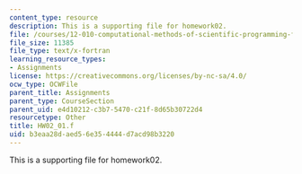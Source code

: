 ```yaml
---
content_type: resource
description: This is a supporting file for homework02.
file: /courses/12-010-computational-methods-of-scientific-programming-fall-2011/b3eaa28daed56e354444d7acd98b3220_HW02_01.f
file_size: 11385
file_type: text/x-fortran
learning_resource_types:
- Assignments
license: https://creativecommons.org/licenses/by-nc-sa/4.0/
ocw_type: OCWFile
parent_title: Assignments
parent_type: CourseSection
parent_uid: e4d10212-c3b7-5470-c21f-8d65b30722d4
resourcetype: Other
title: HW02_01.f
uid: b3eaa28d-aed5-6e35-4444-d7acd98b3220
---
```

This is a supporting file for homework02.